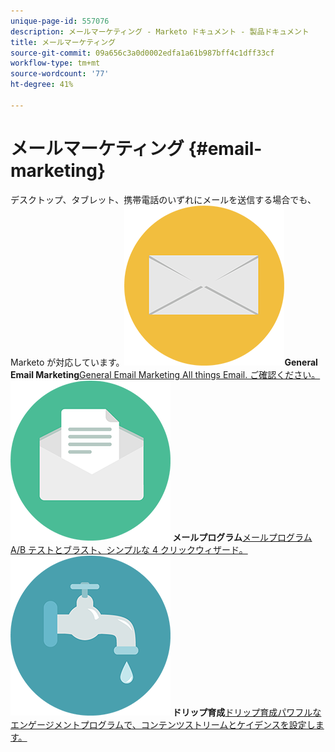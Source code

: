```yaml
---
unique-page-id: 557076
description: メールマーケティング - Marketo ドキュメント - 製品ドキュメント
title: メールマーケティング
source-git-commit: 09a656c3a0d0002edfa1a61b987bff4c1dff33cf
workflow-type: tm+mt
source-wordcount: '77'
ht-degree: 41%

---
```



# メールマーケティング {#email-marketing}

デスクトップ、タブレット、携帯電話のいずれにメールを送信する場合でも、Marketo が対応しています。**![General Email Marketing](assets/office-27.png)General Email Marketing**&#x200B;[General Email Marketing All things Email. ご確認ください。](https://docs.marketo.com/display/DOCS/General)     **![メールプログラム &#x200B;](assets/chat-messages-10.png) メールプログラム**&#x200B;[&#x200B; メールプログラム A/B テストとブラスト、シンプルな 4 クリックウィザード。](https://docs.marketo.com/display/DOCS/Email+Programs)     **![ドリップ育成 &#x200B;](assets/ecology-14.png) ドリップ育成**&#x200B;[&#x200B; ドリップ育成パワフルなエンゲージメントプログラムで、コンテンツストリームとケイデンスを設定します。](https://docs.marketo.com/display/DOCS/Drip+Nurturing)
